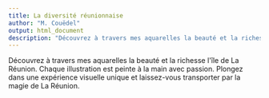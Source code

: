 ```yaml
---
title: La diversité réunionnaise
author: "M. Couëdel"
output: html_document
description: "Découvrez à travers mes aquarelles la beauté et la richesse l'île de La Réunion. Chaque illustration est peinte à la main avec passion. Plongez dans une expérience visuelle unique et laissez-vous transporter par la magie de La Réunion, telle que je l'ai vue et interprétée à travers mes pinceaux."
---
```

Découvrez à travers mes aquarelles la beauté et la richesse l'île de La Réunion. Chaque illustration est peinte à la main avec passion. Plongez dans une expérience visuelle unique et laissez-vous transporter par la magie de La Réunion.

  